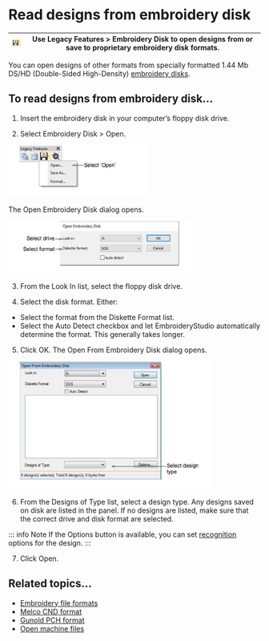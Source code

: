 # Read designs from embroidery disk

| ![EmbroideryDisk.png](assets/EmbroideryDisk.png) | Use Legacy Features > Embroidery Disk to open designs from or save to proprietary embroidery disk formats. |
| ------------------------------------------------ | ---------------------------------------------------------------------------------------------------------- |

You can open designs of other formats from specially formatted 1.44 Mb DS/HD (Double-Sided High-Density) [embroidery disks](../../glossary/glossary).

## To read designs from embroidery disk...

1. Insert the embroidery disk in your computer’s floppy disk drive.

2. Select Embroidery Disk > Open.

![LegacyFeaturesEmbroideryDisk.png](assets/LegacyFeaturesEmbroideryDisk.png)

The Open Embroidery Disk dialog opens.

![OpenEmbroideryDisk.png](assets/OpenEmbroideryDisk.png)

3. From the Look In list, select the floppy disk drive.

4. Select the disk format. Either:

- Select the format from the Diskette Format list.
- Select the Auto Detect checkbox and let EmbroideryStudio automatically determine the format. This generally takes longer.

5. Click OK. The Open From Embroidery Disk dialog opens.

![OpenFromEmbroideryDisk.png](assets/OpenFromEmbroideryDisk.png)

6. From the Designs of Type list, select a design type. Any designs saved on disk are listed in the panel. If no designs are listed, make sure that the correct drive and disk format are selected.

::: info Note
If the Options button is available, you can set [recognition](../../glossary/glossary#recognition) options for the design.
:::

7. Click Open.

## Related topics...

- [Embroidery file formats](../../Management/formats/Embroidery_file_formats)
- [Melco CND format](../../Management/formats/Melco_CND_format)
- [Gunold PCH format](../../Management/formats/Gunold_PCH_format)
- [Open machine files](../convert/Open_machine_files)
